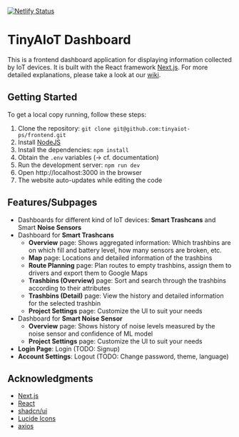 [![Netlify Status](https://api.netlify.com/api/v1/badges/2947cded-18ff-4548-ade1-f9cb067881b0/deploy-status)](https://app.netlify.com/sites/beamish-cendol-b3537c/deploys)

# TinyAIoT Dashboard

This is a frontend dashboard application for displaying information collected by IoT devices. It is built with the React framework [Next.js](https://nextjs.org/). For more detailed explanations, please take a look at our [wiki](https://github.com/tinyaiot-ps/frontend/wiki).


## Getting Started

To get a local copy running, follow these steps:

1. Clone the repository: `git clone git@github.com:tinyaiot-ps/frontend.git`
2. Install [NodeJS](https://nodejs.org/en/download/)
3. Install the dependencies: `npm install`
4. Obtain the `.env` variables (-> cf. documentation)
5. Run the development server: `npm run dev`
6. Open http://localhost:3000 in the browser
7. The website auto-updates while editing the code

## Features/Subpages

- Dashboards for different kind of IoT devices: **Smart Trashcans** and Smart **Noise Sensors**
- Dashboard for **Smart Trashcans**
  - **Overview** page: Shows aggregated information: Which trashbins are on which fill and battery level, how many sensors are broken, etc.
  - **Map** page: Locations and detailed information of the trashbins
  - **Route Planning** page: Plan routes to empty trashbins, assign them to drivers and export them to Google Maps
  - **Trashbins (Overview)** page: Sort and search through the trashbins according to their attributes
  - **Trashbins (Detail)** page: View the history and detailed information for the selected trashbin
  - **Project Settings** page: Customize the UI to suit your needs
- Dashboard for **Smart Noise Sensor**
  - **Overview** page: Shows history of noise levels measured by the noise sensor and confidence of ML model
  - **Project Settings** page: Customize the UI to suit your needs
- **Login Page**: Login (TODO: Signup)
- **Account Settings**: Logout (TODO: Change password, theme, language)

## Acknowledgments

- [Next.js](https://nextjs.org/)
- [React](https://reactjs.org/)
- [shadcn/ui](https://ui.shadcn.com/docs)
- [Lucide Icons](https://lucide.dev/icons/)
- [axios](https://axios-http.com/)

